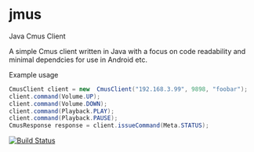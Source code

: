 jmus
====

Java Cmus Client

A simple Cmus client written in Java with a focus on code readability and 
minimal dependcies for use in Android etc.


Example usage
```java
CmusClient client = new  CmusClient("192.168.3.99", 9898, "foobar");
client.command(Volume.UP);
client.command(Volume.DOWN);
client.command(Playback.PLAY);
client.command(Playback.PAUSE);
CmusResponse response = client.issueCommand(Meta.STATUS);
```


[![Build Status](https://travis-ci.org/Mustard/jmus.svg?branch=master)](https://travis-ci.org/Mustard/jmus)

